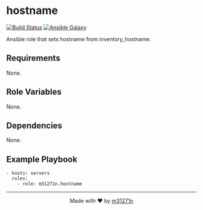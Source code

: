 # hostname

[![Build Status](https://travis-ci.org/m31271n/ansible-role-hostname.svg?branch=master)](https://travis-ci.org/m31271n/ansible-role-hostname)
[![Ansible Galaxy](https://img.shields.io/badge/galaxy-m31271n.ansible-role-hostname-blue.svg)](https://galaxy.ansible.com/m31271n/ansible-role-hostname)

Ansible role that sets hostname from inventory_hostname.

## Requirements

None.

## Role Variables

None.

## Dependencies

None.

## Example Playbook

```
- hosts: servers
  roles:
    - role: m31271n.hostname
```

* * *

<p align="center">Made with ❤ by <a href="http://index.m31271n.com">m31271n</a></p>
